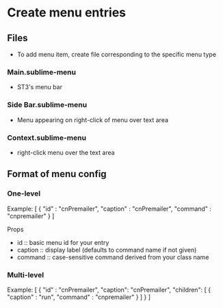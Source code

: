 Create menu entries
===================
Files
-----
*   To add menu item, create file corresponding to the specific menu type

### Main.sublime-menu 
*   ST3's menu bar

### Side Bar.sublime-menu
*   Menu appearing on right-click of menu over text area

### Context.sublime-menu
*   right-click menu over the text area

Format of menu config
---------------------
### One-level
Example:
    [
        {
            "id" : "cnPremailer",
            "caption" : "cnPremailer",
            "command" : "cnpremailer"
        }
    ]

Props
*   id      :: basic menu id for your entry
*   caption :: display label (defaults to command name if not given)
*   command :: case-sensitive command derived from your class name

### Multi-level
Example:
    [
        {
            "id" : "cnPremailer",
            "caption": "cnPremailer",
            "children":
            [
                {
                    "caption" : "run",
                    "command" : "cnpremailer"
                }
            ]
        }
    ]

